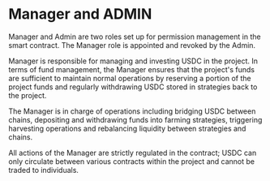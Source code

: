 # Manager and ADMIN

Manager and Admin are two roles set up for permission management in the smart contract.  The Manager role is appointed and revoked by the Admin.

Manager is responsible for managing and investing USDC in the project.  In terms of fund management, the Manager ensures that the project's funds are sufficient to maintain normal operations by reserving a portion of the project funds and regularly withdrawing USDC stored in strategies back to the project.

The Manager is in charge of operations including bridging USDC between chains, depositing and withdrawing funds into farming strategies, triggering harvesting operations and rebalancing liquidity between strategies and chains.

All actions of the Manager are strictly regulated in the contract; USDC can only circulate between various contracts within the project and cannot be traded to individuals.
